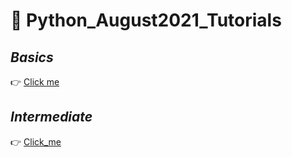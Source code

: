 # :notebook: Python_August2021_Tutorials

## _Basics_

:point_right: [Click me](https://github.com/kumar1987an/Python_August2021_Tutorials/blob/main/Python_Basics_Session/Python_Basics_Part1.ipynb) <br/>

## _Intermediate_

:point_right: [Click_me](https://github.com/kumar1987an/Python_August2021_Tutorials/blob/main/Python_Intermediate_Session/Python_Intermediate.ipynb)

